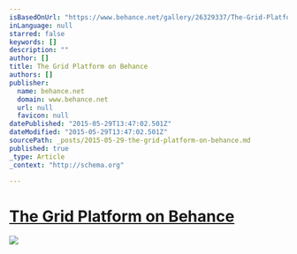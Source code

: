 ```yaml
---
isBasedOnUrl: "https://www.behance.net/gallery/26329337/The-Grid-Platform"
inLanguage: null
starred: false
keywords: []
description: ""
author: []
title: The Grid Platform on Behance
authors: []
publisher:
  name: behance.net
  domain: www.behance.net
  url: null
  favicon: null
datePublished: "2015-05-29T13:47:02.501Z"
dateModified: "2015-05-29T13:47:02.501Z"
sourcePath: _posts/2015-05-29-the-grid-platform-on-behance.md
published: true
_type: Article
_context: "http://schema.org"

---
```

# [The Grid Platform on Behance][0]
![](https://m1.behance.net/rendition/modules/172947447/1400/cbcd811776336defc11cd21f2c4043c0.png)

[0]: https://www.behance.net/gallery/26329337/The-Grid-Platform